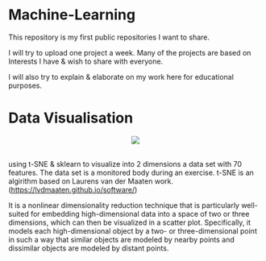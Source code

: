 # Machine-Learning
This repository is my first public repositories I want to share. 

I will try to upload one project a week. Many of the projects are based on Interests I have & wish to share with everyone.

I will also try to explain & elaborate on my work here for educational purposes.

# Data Visualisation

<div align="center">
  <img src="https://lh5.googleusercontent.com/sAeKc1L_NZJQ3P_kVlHtH9oX7VpbTJzj8csNriX3ThWmHpekhwokVCfrsZblgmi87Kt99RLirsGdWqY=w1920-h950-rw"><br><br>
</div>

using t-SNE & sklearn to visualize into 2 dimensions a data set with 70 features. The data set is a monitored body during an exercise.
t-SNE is an algirithm based on Laurens van der Maaten work. (https://lvdmaaten.github.io/software/)

It is a nonlinear dimensionality reduction technique that is particularly well-suited for embedding high-dimensional data into a space of two or three dimensions, which can then be visualized in a scatter plot. Specifically, it models each high-dimensional object by a two- or three-dimensional point in such a way that similar objects are modeled by nearby points and dissimilar objects are modeled by distant points.

